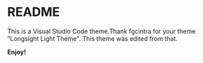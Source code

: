 # README

This is a Visual Studio Code theme.Thank fgcintra for your theme "Longsight Light Theme". This theme was edited from that.



**Enjoy!**
